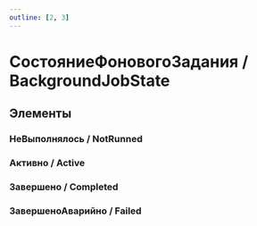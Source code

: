 ```yaml
---
outline: [2, 3]
---
```


# СостояниеФоновогоЗадания / BackgroundJobState


## Элементы


### НеВыполнялось / NotRunned


### Активно / Active


### Завершено / Completed


### ЗавершеноАварийно / Failed

